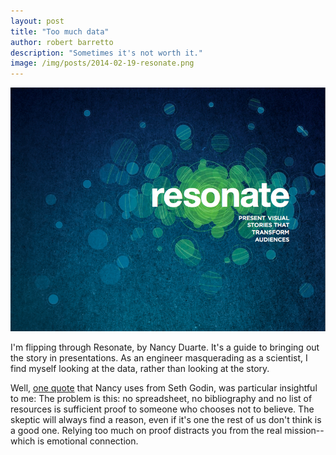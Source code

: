 ```yaml
---
layout: post
title: "Too much data"
author: robert barretto
description: "Sometimes it's not worth it."
image: /img/posts/2014-02-19-resonate.png
---
```

![Resonate, by Nancy Duarte](/img/posts/2014-02-19-resonate.png)

I'm flipping through Resonate, by Nancy Duarte.  It's a guide to bringing out the story in presentations.  As an engineer masquerading as a scientist, I find myself looking at the data, rather than looking at the story.  

Well, [one quote](http://sethgodin.typepad.com/seths_blog/2010/01/too-much-data-leads-to-not-enough-belief.html) that Nancy uses from Seth Godin, was particular insightful to me: 
The problem is this: no spreadsheet, no bibliography and no list of resources is sufficient proof to someone who chooses not to believe. The skeptic will always find a reason, even if it's one the rest of us don't think is a good one. Relying too much on proof distracts you from the real mission--which is emotional connection.
